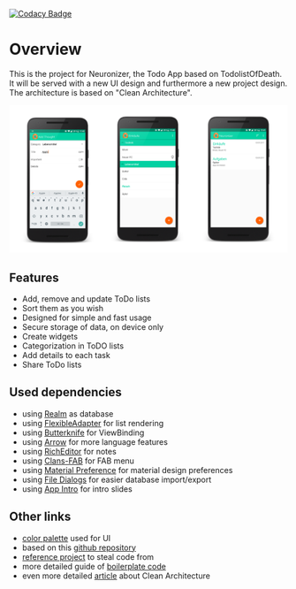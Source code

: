 [![Codacy Badge](https://api.codacy.com/project/badge/Grade/c5a4c050771f4ae19aa181abae7e0ea3)](https://www.codacy.com/app/djuelg/Neuronizer?utm_source=github.com&amp;utm_medium=referral&amp;utm_content=djuelg/Neuronizer&amp;utm_campaign=Badge_Grade)

# Overview

This is the project for Neuronizer, the Todo App based on TodolistOfDeath.
It will be served with a new UI design and furthermore a new project design.
The architecture is based on "Clean Architecture".

![App screenshots](/screenshots.png)


## Features
* Add, remove and update ToDo lists
* Sort them as you wish
* Designed for simple and fast usage
* Secure storage of data, on device only
* Create widgets
* Categorization in ToDO lists
* Add details to each task
* Share ToDo lists

## Used dependencies
* using [Realm](https://realm.io/docs/java/latest/) as database
* using [FlexibleAdapter](https://github.com/davideas/FlexibleAdapter) for list rendering
* using [Butterknife](http://jakewharton.github.io/butterknife/) for ViewBinding
* using [Arrow](https://github.com/android10/arrow) for more language features
* using [RichEditor](https://github.com/wasabeef/richeditor-android) for notes
* using [Clans-FAB](https://github.com/Clans/FloatingActionButton) for FAB menu
* using [Material Preference](https://github.com/consp1racy/android-support-preference) for material design preferences
* using [File Dialogs](https://github.com/RustamG/file-dialogs) for easier database import/export
* using [App Intro](https://github.com/apl-devs/AppIntro) for intro slides

## Other links
* [color palette](https://htmlpreview.github.com/?https://github.com/djuelg/Neuronizer/blob/master/palette.html) used for UI
* based on this [github repository](https://github.com/dmilicic/Android-Clean-Boilerplate)
* [reference project](https://github.com/dmilicic/android-clean-sample-app) to steal code from
* more detailed guide of [boilerplate code](https://medium.com/@dmilicic/a-detailed-guide-on-developing-android-apps-using-the-clean-architecture-pattern-d38d71e94029)
* even more detailed [article](https://fernandocejas.com/2014/09/03/architecting-android-the-clean-way/) about Clean Architecture
